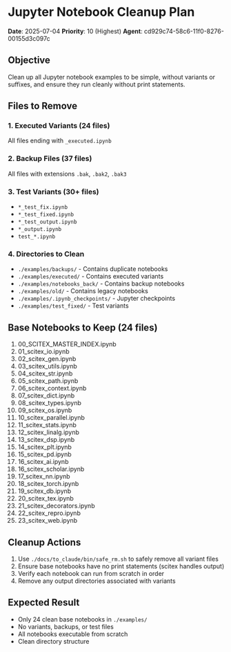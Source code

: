 # Jupyter Notebook Cleanup Plan
**Date**: 2025-07-04
**Priority**: 10 (Highest)
**Agent**: cd929c74-58c6-11f0-8276-00155d3c097c

## Objective
Clean up all Jupyter notebook examples to be simple, without variants or suffixes, and ensure they run cleanly without print statements.

## Files to Remove

### 1. Executed Variants (24 files)
All files ending with `_executed.ipynb`

### 2. Backup Files (37 files)
All files with extensions `.bak`, `.bak2`, `.bak3`

### 3. Test Variants (30+ files)
- `*_test_fix.ipynb`
- `*_test_fixed.ipynb`
- `*_test_output.ipynb`
- `*_output.ipynb`
- `test_*.ipynb`

### 4. Directories to Clean
- `./examples/backups/` - Contains duplicate notebooks
- `./examples/executed/` - Contains executed variants
- `./examples/notebooks_back/` - Contains backup notebooks
- `./examples/old/` - Contains legacy notebooks
- `./examples/.ipynb_checkpoints/` - Jupyter checkpoints
- `./examples/test_fixed/` - Test variants

## Base Notebooks to Keep (24 files)
1. 00_SCITEX_MASTER_INDEX.ipynb
2. 01_scitex_io.ipynb
3. 02_scitex_gen.ipynb
4. 03_scitex_utils.ipynb
5. 04_scitex_str.ipynb
6. 05_scitex_path.ipynb
7. 06_scitex_context.ipynb
8. 07_scitex_dict.ipynb
9. 08_scitex_types.ipynb
10. 09_scitex_os.ipynb
11. 10_scitex_parallel.ipynb
12. 11_scitex_stats.ipynb
13. 12_scitex_linalg.ipynb
14. 13_scitex_dsp.ipynb
15. 14_scitex_plt.ipynb
16. 15_scitex_pd.ipynb
17. 16_scitex_ai.ipynb
18. 16_scitex_scholar.ipynb
19. 17_scitex_nn.ipynb
20. 18_scitex_torch.ipynb
21. 19_scitex_db.ipynb
22. 20_scitex_tex.ipynb
23. 21_scitex_decorators.ipynb
24. 22_scitex_repro.ipynb
25. 23_scitex_web.ipynb

## Cleanup Actions
1. Use `./docs/to_claude/bin/safe_rm.sh` to safely remove all variant files
2. Ensure base notebooks have no print statements (scitex handles output)
3. Verify each notebook can run from scratch in order
4. Remove any output directories associated with variants

## Expected Result
- Only 24 clean base notebooks in `./examples/`
- No variants, backups, or test files
- All notebooks executable from scratch
- Clean directory structure